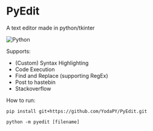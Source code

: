 # PyEdit
A text editor made in python/tkinter

![Python](https://img.shields.io/badge/python-3.7%2B-blue)

Supports:
  - (Custom) Syntax Highlighting
  - Code Execution
  - Find and Replace (supporting RegEx)
  - Post to hastebin
  - Stackoverflow
  
How to run:
```
pip install git+https://github.com/YodaPY/PyEdit.git
```
```
python -m pyedit [filename]
```
